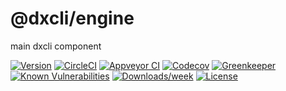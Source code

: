 @dxcli/engine
=============

main dxcli component

[![Version](https://img.shields.io/npm/v/@dxcli/engine.svg)](https://npmjs.org/package/@dxcli/engine)
[![CircleCI](https://circleci.com/gh/dxcli/engine/tree/master.svg?style=svg)](https://circleci.com/gh/dxcli/engine/tree/master)
[![Appveyor CI](https://ci.appveyor.com/api/projects/status/github/dxcli/engine?branch=master&svg=true)](https://ci.appveyor.com/project/heroku/engine/branch/master)
[![Codecov](https://codecov.io/gh/dxcli/engine/branch/master/graph/badge.svg)](https://codecov.io/gh/dxcli/engine)
[![Greenkeeper](https://badges.greenkeeper.io/dxcli/engine.svg)](https://greenkeeper.io/)
[![Known Vulnerabilities](https://snyk.io/test/npm/@dxcli/engine/badge.svg)](https://snyk.io/test/npm/@dxcli/engine)
[![Downloads/week](https://img.shields.io/npm/dw/@dxcli/engine.svg)](https://npmjs.org/package/@dxcli/engine)
[![License](https://img.shields.io/npm/l/@dxcli/engine.svg)](https://github.com/dxcli/engine/blob/master/package.json)
